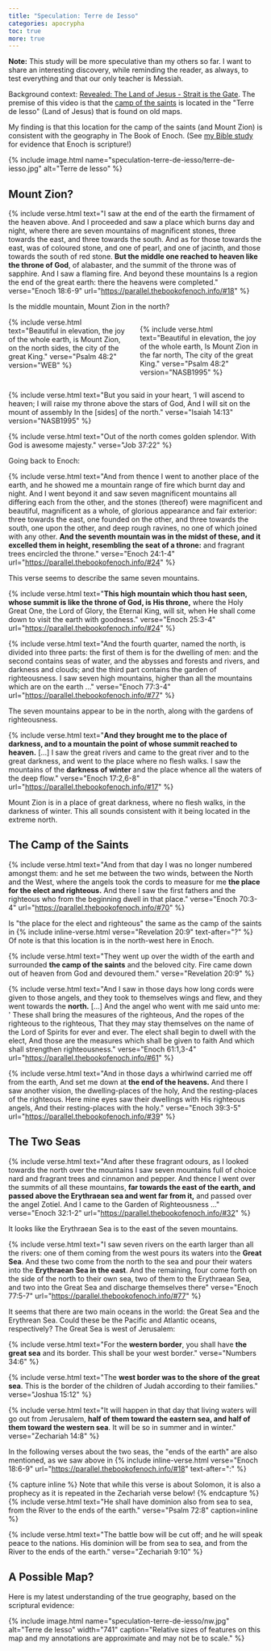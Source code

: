 ```yaml
---
title: "Speculation: Terre de Iesso"
categories: apocrypha
toc: true
more: true
---
```


**Note:** This study will be more speculative than my others so far. I want to share an interesting discovery, while reminding the reader, as always, to test everything and that our only teacher is Messiah.

Background context: [Revealed: The Land of Jesus - Strait is the Gate](https://www.youtube.com/watch?v=AFu0HqJ3lts). The premise of this video is that the [camp of the saints](https://www.biblegateway.com/passage/?search=rev%2020%3A9&version=NRSVUE) is located in the "Terre de Iesso" (Land of Jesus) that is found on old maps.

My finding is that this location for the camp of the saints (and Mount Zion) is consistent with the geography in The Book of Enoch. (See [my Bible study](/evidence-that-enoch-is-scripture) for evidence that Enoch is scripture!)

{% include image.html name="speculation-terre-de-iesso/terre-de-iesso.jpg" alt="Terre de Iesso" %}

## Mount Zion?

{% include verse.html
text="I saw at the end of the earth the firmament of the heaven above. And I proceeded and saw a place which burns day and night, where there are seven mountains of magnificent stones, three towards the east, and three towards the south. And as for those towards the east, was of coloured stone, and one of pearl, and one of jacinth, and those towards the south of red stone. **But the middle one reached to heaven like the throne of God**, of alabaster, and the summit of the throne was of sapphire. And I saw a flaming fire. And beyond these mountains Is a region the end of the great earth: there the heavens were completed."
verse="Enoch 18:6-9"
url="https://parallel.thebookofenoch.info/#18"
%}

Is the middle mountain, Mount Zion in the north?

<div class="columns">
{% include verse.html
text="Beautiful in elevation, the joy of the whole earth, is Mount Zion, on the north sides, the city of the great King."
verse="Psalm 48:2"
version="WEB"
%}

{% include verse.html
text="Beautiful in elevation, the joy of the whole earth, Is Mount Zion in the far north, The city of the great King."
verse="Psalm 48:2"
version="NASB1995"
%}
</div>

{% include verse.html
text="But you said in your heart, ‘I will ascend to heaven; I will raise my throne above the stars of God, And I will sit on the mount of assembly In the [sides] of the north."
verse="Isaiah 14:13"
version="NASB1995"
%}

{% include verse.html
text="Out of the north comes golden splendor. With God is awesome majesty."
verse="Job 37:22"
%}

Going back to Enoch:

{% include verse.html
text="And from thence I went to another place of the earth, and he showed me a mountain range of fire which burnt day and night. And I went beyond it and saw seven magnificent mountains all differing each from the other, and the stones (thereof) were magnificent and beautiful, magnificent as a whole, of glorious appearance and fair exterior: three towards the east, one founded on the other, and three towards the south, one upon the other, and deep rough ravines, no one of which joined with any other. **And the seventh mountain was in the midst of these, and it excelled them in height, resembling the seat of a throne:** and fragrant trees encircled the throne."
verse="Enoch 24:1-4"
url="https://parallel.thebookofenoch.info/#24"
%}

This verse seems to describe the same seven mountains.

{% include verse.html
text="**This high mountain which thou hast seen, whose summit is like the throne of God, is His throne,** where the Holy Great One, the Lord of Glory, the Eternal King, will sit, when He shall come down to visit the earth with goodness."
verse="Enoch 25:3-4"
url="https://parallel.thebookofenoch.info/#24"
%}

{% include verse.html
text="And the fourth quarter, named the north, is divided into three parts: the first of them is for the dwelling of men: and the second contains seas of water, and the abysses and forests and rivers, and darkness and clouds; and the third part contains the garden of righteousness. I saw seven high mountains, higher than all the mountains which are on the earth ..."
verse="Enoch 77:3-4"
url="https://parallel.thebookofenoch.info/#77"
%}

The seven mountains appear to be in the north, along with the gardens of righteousness.

{% include verse.html
text="**And they brought me to the place of darkness, and to a mountain the point of whose summit reached to heaven.** [...] I saw the great rivers and came to the great river and to the great darkness, and went to the place where no flesh walks. I saw the mountains of the <strong>darkness of winter</strong> and the place whence all the waters of the deep flow."
verse="Enoch 17:2,6-8"
url="https://parallel.thebookofenoch.info/#17"
%}

Mount Zion is in a place of great darkness, where no flesh walks, in the
darkness of winter. This all sounds consistent with it being located in the
extreme north.

## The Camp of the Saints

{% include verse.html
text="And from that day I was no longer numbered amongst them: and he set me between the two winds, between the North and the West, where the angels took the cords to measure for me **the place for the elect and righteous.** And there I saw the first fathers and the righteous who from the beginning dwell in that place."
verse="Enoch 70:3-4"
url="https://parallel.thebookofenoch.info/#70"
%}

Is "the place for the elect and righteous" the same as the camp of the saints in {% include inline-verse.html verse="Revelation 20:9" text-after="?" %} Of note is that this location is in the north-west here in Enoch.

{% include verse.html
text="They went up over the width of the earth and surrounded **the camp of the saints** and the beloved city. Fire came down out of heaven from God and devoured them."
verse="Revelation 20:9"
%}

{% include verse.html
text="And I saw in those days how long cords were given to those angels, and they took to themselves wings and flew, and they went towards the **north.** [...] And the angel who went with me said unto me: ' These shall bring the measures of the righteous, And the ropes of the righteous to the righteous, That they may stay themselves on the name of the Lord of Spirits for ever and ever. The elect shall begin to dwell with the elect, And those are the measures which shall be given to faith And which shall strengthen righteousness."
verse="Enoch 61:1,3-4"
url="https://parallel.thebookofenoch.info/#61"
%}

{% include verse.html
text="And in those days a whirlwind carried me off from the earth, And set me down at **the end of the heavens.** And there I saw another vision, the dwelling-places of the holy, And the resting-places of the righteous. Here mine eyes saw their dwellings with His righteous angels, And their resting-places with the holy."
verse="Enoch 39:3-5"
url="https://parallel.thebookofenoch.info/#39"
%}

## The Two Seas

{% include verse.html
text="And after these fragrant odours, as I looked towards the north over the mountains I saw seven mountains full of choice nard and fragrant trees and cinnamon and pepper. And thence I went over the summits of all these mountains, **far towards the east of the earth, and passed above the Erythraean sea and went far from it,** and passed over the angel Zotiel. And I came to the Garden of Righteousness ..."
verse="Enoch 32:1-2"
url="https://parallel.thebookofenoch.info/#32"
%}

It looks like the Erythraean Sea is to the east of the seven mountains.

{% include verse.html
text="I saw seven rivers on the earth larger than all the rivers: one of them coming from the west pours its waters into the **Great Sea**. And these two come from the north to the sea and pour their waters into the **Erythraean Sea in the east**. And the remaining, four come forth on the side of the north to their own sea, two of them to the Erythraean Sea, and two into the Great Sea and discharge themselves there"
verse="Enoch 77:5-7"
url="https://parallel.thebookofenoch.info/#77"
%}

It seems that there are two main oceans in the world: the Great Sea and the
Erythrean Sea. Could these be the Pacific and Atlantic oceans, respectively? The
Great Sea is west of Jerusalem:

{% include verse.html
text="For the **western border**, you shall have **the great sea** and its border. This shall be your west border."
verse="Numbers 34:6"
%}

{% include verse.html
text="The **west border was to the shore of the great sea**. This is the border of the children of Judah according to their families."
verse="Joshua 15:12"
%}

{% include verse.html
text="It will happen in that day that living waters will go out from Jerusalem, **half of them toward the eastern sea, and half of them toward the western sea**. It will be so in summer and in winter."
verse="Zechariah 14:8"
%}

In the following verses about the two seas, the "ends of the earth" are also mentioned, as we saw above in {% include inline-verse.html verse="Enoch 18:6-9" url="https://parallel.thebookofenoch.info/#18" text-after=":" %}

{% capture inline %}
Note that while this verse is about Solomon, it is also a prophecy as it is repeated in the Zechariah verse below!
{% endcapture %}
{% include verse.html
text="He shall have dominion also from sea to sea, from the River to the ends of the earth."
verse="Psalm 72:8"
caption=inline
%}

{% include verse.html
text="The battle bow will be cut off; and he will speak peace to the nations. His dominion will be from sea to sea, and from the River to the ends of the earth."
verse="Zechariah 9:10"
%}

## A Possible Map?

Here is my latest understanding of the true geography, based on the scriptural evidence:

{% include image.html name="speculation-terre-de-iesso/nw.jpg" alt="Terre de Iesso" width="741" caption="Relative sizes of features on this map and my annotations are approximate and may not be to scale." %}
